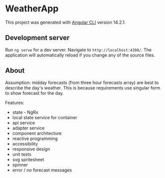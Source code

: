 # WeatherApp

This project was generated with [Angular CLI](https://github.com/angular/angular-cli) version 14.2.1.

## Development server

Run `ng serve` for a dev server. Navigate to `http://localhost:4200/`. The application will automatically reload if you change any of the source files.

## About

Assumption: midday forecasts (from three hour forecasts array) are best to describe the day's weather. This is because requirements use singular form to show forecast for the day.

Features:

- state - NgRx
- local state service for container
- api service
- adapter service
- component architecture
- reactive programming
- accessibility
- responsive design
- unit tests
- svg spritesheet
- spinner
- error / no forecast messages
